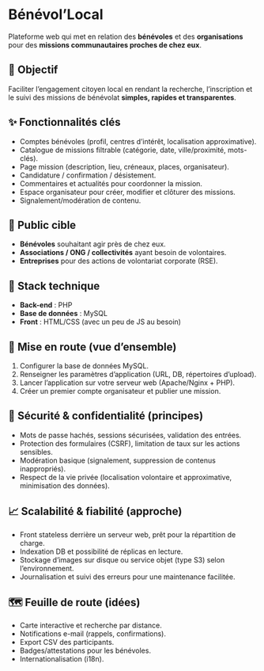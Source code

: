 # Bénévol’Local

Plateforme web qui met en relation des **bénévoles** et des **organisations** pour des **missions communautaires proches de chez eux**.

## 🎯 Objectif
Faciliter l’engagement citoyen local en rendant la recherche, l’inscription et le suivi des missions de bénévolat **simples, rapides et transparentes**.

## ✨ Fonctionnalités clés
- Comptes bénévoles (profil, centres d’intérêt, localisation approximative).
- Catalogue de missions filtrable (catégorie, date, ville/proximité, mots-clés).
- Page mission (description, lieu, créneaux, places, organisateur).
- Candidature / confirmation / désistement.
- Commentaires et actualités pour coordonner la mission.
- Espace organisateur pour créer, modifier et clôturer des missions.
- Signalement/modération de contenu.

## 👥 Public cible
- **Bénévoles** souhaitant agir près de chez eux.  
- **Associations / ONG / collectivités** ayant besoin de volontaires.  
- **Entreprises** pour des actions de volontariat corporate (RSE).

## 🧱 Stack technique
- **Back-end** : PHP  
- **Base de données** : MySQL  
- **Front** : HTML/CSS (avec un peu de JS au besoin)

## 🚀 Mise en route (vue d’ensemble)
1. Configurer la base de données MySQL.  
2. Renseigner les paramètres d’application (URL, DB, répertoires d’upload).  
3. Lancer l’application sur votre serveur web (Apache/Nginx + PHP).  
4. Créer un premier compte organisateur et publier une mission.  

## 🔐 Sécurité & confidentialité (principes)
- Mots de passe hachés, sessions sécurisées, validation des entrées.  
- Protection des formulaires (CSRF), limitation de taux sur les actions sensibles.  
- Modération basique (signalement, suppression de contenus inappropriés).  
- Respect de la vie privée (localisation volontaire et approximative, minimisation des données).

## 📈 Scalabilité & fiabilité (approche)
- Front stateless derrière un serveur web, prêt pour la répartition de charge.  
- Indexation DB et possibilité de réplicas en lecture.  
- Stockage d’images sur disque ou service objet (type S3) selon l’environnement.  
- Journalisation et suivi des erreurs pour une maintenance facilitée.

## 🗺️ Feuille de route (idées)
- Carte interactive et recherche par distance.  
- Notifications e-mail (rappels, confirmations).  
- Export CSV des participants.  
- Badges/attestations pour les bénévoles.  
- Internationalisation (i18n).


